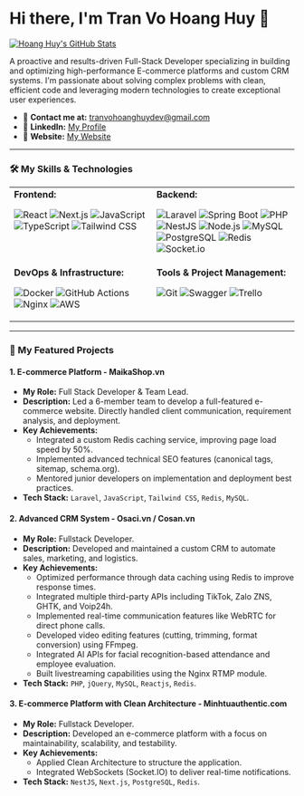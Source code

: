 # Hi there, I'm Tran Vo Hoang Huy 👋

<a href="https://github.com/hoanghuydev">
  <img align="center" src="https://github-readme-stats.vercel.app/api?username=hoanghuydev&show_icons=true&theme=dracula&include_all_commits=true&count_private=true" alt="Hoang Huy's GitHub Stats" />
</a>

<br/>

A proactive and results-driven Full-Stack Developer specializing in building and optimizing high-performance E-commerce platforms and custom CRM systems. I'm passionate about solving complex problems with clean, efficient code and leveraging modern technologies to create exceptional user experiences.

- 📧 **Contact me at:** [tranvohoanghuydev@gmail.com](mailto:tranvohoanghuydev@gmail.com)
- 🔗 **LinkedIn:** [My Profile](https://www.linkedin.com/in/hoanghuydev)
- 🔗 **Website:** [My Website](https://hoanghuydev.vercel.app)

---

### 🛠️ My Skills & Technologies

<table>
  <tr>
    <td valign="top" width="50%">
      <strong>Frontend:</strong><br>
      <p>
        <img src="https://img.shields.io/badge/React-61DAFB?style=for-the-badge&logo=react&logoColor=black" alt="React">
        <img src="https://img.shields.io/badge/Next.js-000000?style=for-the-badge&logo=next.js&logoColor=white" alt="Next.js">
        <img src="https://img.shields.io/badge/JavaScript-F7DF1E?style=for-the-badge&logo=javascript&logoColor=black" alt="JavaScript">
        <img src="https://img.shields.io/badge/TypeScript-3178C6?style=for-the-badge&logo=typescript&logoColor=white" alt="TypeScript">
        <img src="https://img.shields.io/badge/Tailwind_CSS-38B2AC?style=for-the-badge&logo=tailwind-css&logoColor=white" alt="Tailwind CSS">
      </p>
    </td>
    <td valign="top" width="50%">
      <strong>Backend:</strong><br>
      <p>
        <img src="https://img.shields.io/badge/Laravel-FF2D20?style=for-the-badge&logo=laravel&logoColor=white" alt="Laravel">
        <img src="https://img.shields.io/badge/Spring_Boot-6DB33F?style=for-the-badge&logo=spring-boot&logoColor=white" alt="Spring Boot">
        <img src="https://img.shields.io/badge/PHP-777BB4?style=for-the-badge&logo=php&logoColor=white" alt="PHP">
        <img src="https://img.shields.io/badge/NestJS-E0234E?style=for-the-badge&logo=nestjs&logoColor=white" alt="NestJS">
        <img src="https://img.shields.io/badge/Node.js-339933?style=for-the-badge&logo=nodedotjs&logoColor=white" alt="Node.js">
        <img src="https://img.shields.io/badge/MySQL-4479A1?style=for-the-badge&logo=mysql&logoColor=white" alt="MySQL">
        <img src="https://img.shields.io/badge/PostgreSQL-336791?style=for-the-badge&logo=postgresql&logoColor=white" alt="PostgreSQL">
        <img src="https://img.shields.io/badge/Redis-DC382D?style=for-the-badge&logo=redis&logoColor=white" alt="Redis">
        <img src="https://img.shields.io/badge/Socket.io-010101?style=for-the-badge&logo=socket.io&logoColor=white" alt="Socket.io">
      </p>
    </td>
  </tr>
  <tr>
    <td valign="top" width="50%">
      <strong>DevOps & Infrastructure:</strong><br>
      <p>
        <img src="https://img.shields.io/badge/Docker-2496ED?style=for-the-badge&logo=docker&logoColor=white" alt="Docker">
        <img src="https://img.shields.io/badge/GitHub_Actions-2088FF?style=for-the-badge&logo=github-actions&logoColor=white" alt="GitHub Actions">
        <img src="https://img.shields.io/badge/Nginx-009639?style=for-the-badge&logo=nginx&logoColor=white" alt="Nginx">
        <img src="https://img.shields.io/badge/AWS-232F3E?style=for-the-badge&logo=amazon-aws&logoColor=white" alt="AWS">
      </p>
    </td>
    <td valign="top" width="50%">
      <strong>Tools & Project Management:</strong><br>
      <p>
        <img src="https://img.shields.io/badge/Git-F05032?style=for-the-badge&logo=git&logoColor=white" alt="Git">
        <img src="https://img.shields.io/badge/Swagger-85EA2D?style=for-the-badge&logo=swagger&logoColor=black" alt="Swagger">
        <img src="https://img.shields.io/badge/Trello-0079BF?style=for-the-badge&logo=trello&logoColor=white" alt="Trello">
      </p>
    </td>
  </tr>
</table>

---

### 🚀 My Featured Projects

#### 1. E-commerce Platform - MaikaShop.vn
- **My Role:** Full Stack Developer & Team Lead.
- **Description:** Led a 6-member team to develop a full-featured e-commerce website. Directly handled client communication, requirement analysis, and deployment.
- **Key Achievements:**
  - Integrated a custom Redis caching service, improving page load speed by 50%.
  - Implemented advanced technical SEO features (canonical tags, sitemap, schema.org).
  - Mentored junior developers on implementation and deployment best practices.
- **Tech Stack:** `Laravel`, `JavaScript`, `Tailwind CSS`, `Redis`, `MySQL`.

#### 2. Advanced CRM System - Osaci.vn / Cosan.vn
- **My Role:** Fullstack Developer.
- **Description:** Developed and maintained a custom CRM to automate sales, marketing, and logistics.
- **Key Achievements:**
  - Optimized performance through data caching using Redis to improve response times.
  - Integrated multiple third-party APIs including TikTok, Zalo ZNS, GHTK, and Voip24h.
  - Implemented real-time communication features like WebRTC for direct phone calls.
  - Developed video editing features (cutting, trimming, format conversion) using FFmpeg.
  - Integrated AI APIs for facial recognition-based attendance and employee evaluation.
  - Built livestreaming capabilities using the Nginx RTMP module.
- **Tech Stack:** `PHP`, `jQuery`, `MySQL`, `Reactjs`, `Redis`.

#### 3. E-commerce Platform with Clean Architecture - Minhtuauthentic.com
- **My Role:** Fullstack Developer.
- **Description:** Developed an e-commerce platform with a focus on maintainability, scalability, and testability.
- **Key Achievements:**
  - Applied Clean Architecture to structure the application.
  - Integrated WebSockets (Socket.IO) to deliver real-time notifications.
- **Tech Stack:** `NestJS`, `Next.js`, `PostgreSQL`, `Redis`.
